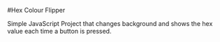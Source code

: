 #Hex Colour Flipper

Simple JavaScript Project that changes background and shows the hex value each time a button is pressed.